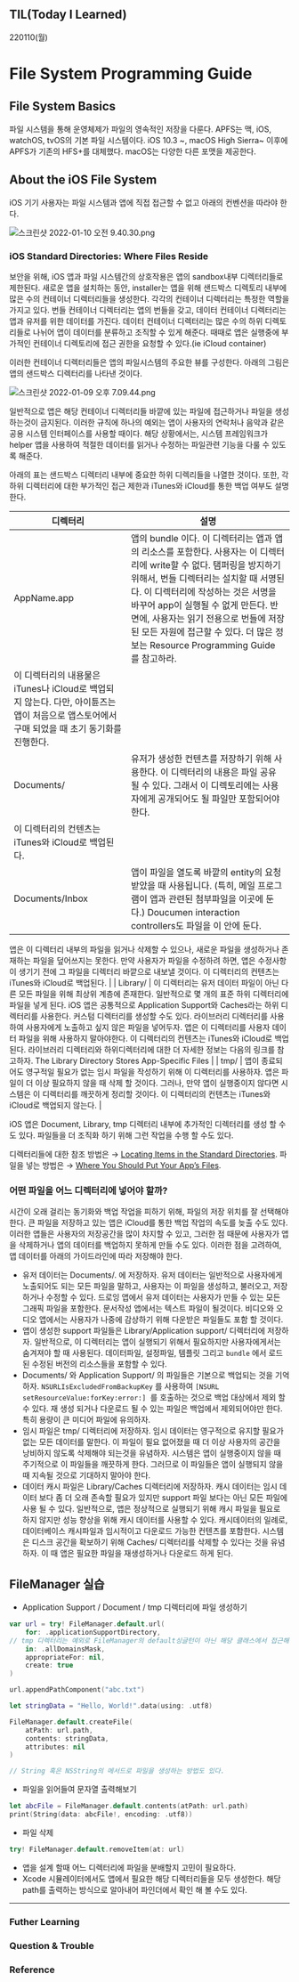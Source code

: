 ## **TIL(Today I Learned)**

220110(월)
    
# File System Programming Guide

## File System Basics

파일 시스템을 통해 운영체제가 파일의 영속적인 저장을 다룬다. APFS는 맥, iOS, watchOS, tvOS의 기본 파일 시스템이다. iOS 10.3 ~, macOS High Sierra~ 이후에 APFS가 기존의 HFS+를 대체했다. macOS는 다양한 다른 포맷을 제공한다.

## About the iOS File System

iOS 기기 사용자는 파일 시스템과 앱에 직접 접근할 수 없고 아래의 컨벤션을 따라야 한다.

![스크린샷 2022-01-10 오전 9.40.30.png](https://s3-us-west-2.amazonaws.com/secure.notion-static.com/0f957f18-7746-4b80-9d09-170b151e4054/스크린샷_2022-01-10_오전_9.40.30.png)

### iOS Standard Directories: Where Files Reside

보안을 위해, iOS 앱과 파일 시스템간의 상호작용은 앱의 sandbox내부 디렉터리들로 제한된다. 새로운 앱을 설치하는 동안, installer는 앱을 위해 샌드박스 디렉토리 내부에 많은 수의 컨테이너 디렉터리들을 생성한다. 각각의 컨테이너 디렉터리는 특정한 역할을 가지고 있다. 번들 컨테이너 디렉터리는 앱의 번들을 갖고, 데이터 컨테이너 디렉터리는 앱과 유저를 위한 데이터를 가진다. 데이터 컨테이너 디렉터리는 많은 수의 하위 디렉토리들로 나뉘어 앱이 데이터를 분류하고 조직할 수 있게 해준다. 때때로 앱은 실행중에 부가적인 컨테이너 디렉토리에 접근 권한을 요청할 수 있다.(ie iCloud container)

이러한 컨테이너 디렉터리들은 앱의 파일시스템의 주요한 뷰를 구성한다. 아래의 그림은 앱의 샌드박스 디렉터리를 나타낸 것이다.

![스크린샷 2022-01-09 오후 7.09.44.png](https://s3-us-west-2.amazonaws.com/secure.notion-static.com/bb8a0a51-e469-4f4e-a363-78e0f4148c58/스크린샷_2022-01-09_오후_7.09.44.png)

일반적으로 앱은 해당 컨테이너 디렉터리들 바깥에 있는 파일에 접근하거나 파일을 생성하는것이 금지된다. 이러한 규칙에 하나의 예외는 앱이 사용자의 연락처나 음악과 같은 공용 시스템 인터페이스를 사용할 때이다. 해당 상황에서는, 시스템 프레임워크가 helper 앱을 사용하여 적절한 데이터를 읽거나 수정하는 파일관련 기능을 다룰 수 있도록 해준다. 

아래의 표는 샌드박스 디렉터리 내부에 중요한 하위 디렉리들을 나열한 것이다. 또한, 각 하위 디렉터리에 대한 부가적인 접근 제한과 iTunes와 iCloud를 통한 백업 여부도 설명한다.

| 디렉터리 | 설명 |
| --- | --- |
| AppName.app | 앱의 bundle 이다. 이 디렉터리는 앱과 앱의 리소스를 포함한다. 사용자는 이 디렉터리에 write할 수 없다.  탬퍼링을 방지하기 위해서, 번들 디렉터리는 설치할 때 서명된다. 이 디렉터리에 작성하는 것은 서명을 바꾸어 app이 실행될 수 없게 만든다. 반면에, 사용자는 읽기 전용으로 번들에 저장된 모든 자원에 접근할 수 있다. 더 많은 정보는 Resource Programming Guide 를 참고하라. 
이 디렉터리의 내용물은 iTunes나 iCloud로 백업되지 않는다. 다만, 아이튠즈는 앱이 처음으로 앱스토어에서 구매 되었을 때 초기 동기화를 진행한다. |
| Documents/ | 유저가 생성한 컨텐츠를 저장하기 위해 사용한다. 이 디렉터리의 내용은 파일 공유 될 수 있다. 그래서 이 디렉토리에는 사용자에게 공개되어도 될 파일만 포함되어야 한다.
이 디렉터리의 컨텐츠는 iTunes와 iCloud로 백업된다. |
| Documents/Inbox | 앱이 파일을 열도록 바깥의 entity의 요청받았을 때 사용됩니다. (특히, 메일 프로그램이 앱과 관련된 첨부파일을 이곳에 둔다.) Doucumen interaction controllers도 파일을 이 안에 둔다.
앱은 이 디렉터리 내부의 파일을 읽거나 삭제할 수 있으나, 새로운 파일을 생성하거나 존재하는 파일을 덮어쓰지는 못한다. 만약 사용자가 파일을 수정하려 하면, 앱은 수정사항이 생기기 전에 그 파일을 디렉터리 바깥으로 내보낼 것이다.
이 디렉터리의 컨텐츠는 iTunes와 iCloud로 백업된다. |
| Library/ | 이 디렉터리는 유저 데이터 파일이 아닌 다른 모든 파일을 위해 최상위 계층에 존재한다. 일반적으로 몇 개의 표준 하위 디렉터리에 파일을 넣게 된다. iOS 앱은 공통적으로 Application Support와 Caches라는 하위 디렉터리를 사용한다. 커스텀 디렉터리를 생성할 수도 있다.
라이브러리 디렉터리를 사용하여 사용자에게 노출하고 싶지 않은 파일을 넣어두자. 앱은 이 디렉터리를 사용자 데이터 파일을 위해 사용하지 말아야한다. 
이 디렉터리의 컨텐츠는 iTunes와 iCloud로 백업된다.
라이브러리 디렉터리와 하위디렉터리에 대한 더 자세한 정보는 다음의 링크를 참고하자. The Library Directory Stores App-Specific Files |
| tmp/ | 앱이 종료되어도 영구적일 필요가 없는 임시 파일을 작성하기 위해 이 디렉터리를 사용하자. 앱은 파일이 더 이상 필요하지 않을 때 삭제 할 것이다. 그러나, 만약 앱이 실행중이지 않다면 시스템은 이 디렉터리를 깨끗하게 정리할 것이다. 
이 디렉터리의 컨텐츠는 iTunes와 iCloud로 백업되지 않는다. |

iOS 앱은 Document, Library, tmp 디렉터리 내부에 추가적인 디렉터리를 생성 할 수도 있다. 파일들을 더 조직화 하기 위해 그런 작업을 수행 할 수도 있다.

디렉터리들에 대한 참조 방법은 → [Locating Items in the Standard Directories](https://developer.apple.com/library/archive/documentation/FileManagement/Conceptual/FileSystemProgrammingGuide/AccessingFilesandDirectories/AccessingFilesandDirectories.html#//apple_ref/doc/uid/TP40010672-CH3-SW3). 파일을 넣는 방법은 → [Where You Should Put Your App’s Files](https://developer.apple.com/library/archive/documentation/FileManagement/Conceptual/FileSystemProgrammingGuide/FileSystemOverview/FileSystemOverview.html#//apple_ref/doc/uid/TP40010672-CH2-SW28).

### 어떤 파일을 어느 디렉터리에 넣어야 할까?

시간이 오래 걸리는 동기화와 백업 작업을 피하기 위해, 파일의 저장 위치를 잘 선택해야 한다. 큰 파일을 저장하고 있는 앱은 iCloud를 통한 백업 작업의 속도를 늦출 수도 있다. 이러한 앱들은 사용자의 저장공간을 많이 차지할 수 있고, 그러한 점 때문에 사용자가 앱을 삭제하거나 앱의 데이터를 백업하지 못하게 만들 수도 있다. 이러한 점을 고려하여, 앱 데이터를 아래의 가이드라인에 따라 저장해야 한다.

- 유저 데이터는 Documents/. 에 저장하자. 유저 데이터는 일반적으로 사용자에게 노출되어도 되는 모든 파일을 말하고, 사용자는 이 파일을 생성하고, 불러오고, 저장하거나 수정할 수 있다. 드로잉 앱에서 유저 데이터는 사용자가 만들 수 있는 모든 그래픽 파일을 포함한다. 문서작성 앱에서는 텍스트 파일이 될것이다. 비디오와 오디오 앱에서는 사용자가 나중에 감상하기 위해 다운받은 파일들도 포함 할 것이다.
- 앱이 생성한 support 파일들은 Library/Application support/ 디렉터리에 저장하자. 일반적으로, 이 디렉터리는 앱이 실행되기 위해서 필요하지만 사용자에게서는 숨겨져야 할 때 사용된다. 데이터파일, 설정파일, 템플릿 그리고 `bundle` 에서 로드 된 수정된 버전의 리소스들을 포함할 수 있다.
- Documents/ 와 Application Support/ 의 파일들은 기본으로 백업되는 것을 기억하자. `NSURLIsExcludedFromBackupKey` 를 사용하여 `[NSURL setResourceValue:forKey:error:]`  를 호출하는 것으로 백업 대상에서 제외 할 수 있다. 재 생성 되거나 다운로드 될 수 있는 파일은 백업에서 제외되어야만 한다. 특히 용량이 큰 미디어 파일에 유의하자.
- 임시 파일은 tmp/ 디렉터리에 저장하자. 임시 데이터는 영구적으로 유지할 필요가 없는 모든 데이터를 말한다. 이 파일이 필요 없어졌을 때 더 이상 사용자의 공간을 낭비하지 않도록 삭제해야 되는것을 유념하자. 시스템은 앱이 실행중이지 않을 때 주기적으로 이 파일들을 깨끗하게 한다. 그러므로 이 파일들은 앱이 실행되지 않을 때 지속될 것으로 기대하지 말아야 한다.
- 데이터 캐시 파일은 Library/Caches 디렉터리에 저장하자. 캐시 데이터는 임시 데이터 보다 좀 더 오래 존속할 필요가 있지만 support 파일 보다는 아닌 모든 파일에 사용 될 수 있다. 일반적으로, 앱은 정상적으로 실행되기 위해 캐시 파일을 필요로 하지 않지만 성능 향상을 위해 캐시 데이터를 사용할 수 있다. 캐시데이터의 일례로, 데이터베이스 캐시파일과 임시적이고 다운로드 가능한 컨텐츠를 포함한다. 시스템은 디스크 공간을 확보하기 위해 Caches/ 디렉터리를 삭제할 수 있다는 것을 유념하자. 이 때 앱은 필요한 파일을 재생성하거나 다운로드 하게 된다.

## FileManager 실습

- Application Support / Document / tmp 디렉터리에 파일 생성하기

```swift
var url = try! FileManager.default.url(
    for: .applicationSupportDirectory,
// tmp 디렉터리는 예외로 FileManager의 default싱글턴이 아닌 해당 클래스에서 접근해야 한다.
    in: .allDomainsMask,
    appropriateFor: nil,
    create: true
)

url.appendPathComponent("abc.txt")

let stringData = "Hello, World!".data(using: .utf8)

FileManager.default.createFile(
    atPath: url.path,
    contents: stringData,
    attributes: nil
)

// String 혹은 NSString의 메서드로 파일을 생성하는 방법도 있다.
```

- 파일을 읽어들여 문자열 출력해보기

```swift
let abcFile = FileManager.default.contents(atPath: url.path)
print(String(data: abcFile!, encoding: .utf8))
```

- 파일 삭제

```swift
try! FileManager.default.removeItem(at: url)
```

- 앱을 설계 할때 어느 디렉터리에 파일을 분배할지 고민이 필요하다.
- Xcode 시뮬레이터에서도 앱에서 필요한 해당 디렉터리들을 모두 생성한다. 해당 path를 출력하는 방식으로 알아내어 파인더에서 확인 해 볼 수도 있다.

---

### Futher Learning

### Question & Trouble

### Reference